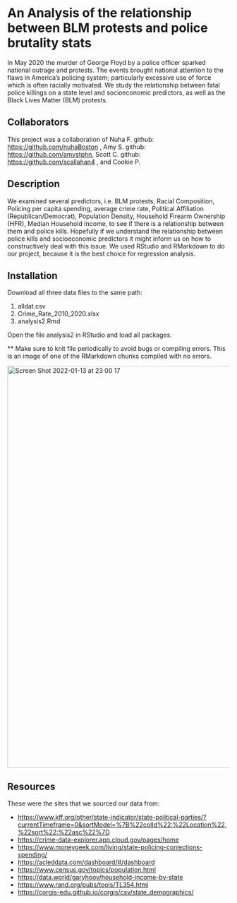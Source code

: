 # An Analysis of the relationship between BLM protests and police brutality stats 

In May 2020 the murder of George Floyd by a police officer sparked national outrage and protests.
The events brought national attention to the flaws in America’s policing system; particularly excessive use of force which is often racially motivated.
We study the relationship between fatal police killings on a state level and socioeconomic predictors, as well as the Black Lives Matter (BLM) protests.

## Collaborators

This project was a collaboration of Nuha F. github: https://github.com/nuhaBoston , Amy S. github: https://github.com/amystphn, Scott C. github: https://github.com/scallahan4 , and Cookie P.  

## Description

We examined several predictors, i.e. BLM protests, Racial Composition, Policing per capita spending, average crime rate, Political Affiliation (Republican/Democrat), Population Density, Household Firearm Ownership (HFR), Median Household Income, to see if there is a relationship between them and police kills. Hopefully if we understand the relationship between police kills and socioeconomic predictors it might inform us on how to constructively deal with this issue. We used RStudio and RMarkdown to do our project, because it is the best choice for regression analysis. 

## Installation

Download all three data files to the same path: 
1. alldat.csv
2. Crime_Rate_2010_2020.xlsx
3. analysis2.Rmd

Open the file analysis2 in RStudio and load all packages.

** Make sure to knit file periodically to avoid bugs or compiling errors. This is an image of one of the RMarkdown chunks compiled with no errors.  


<img width="911" alt="Screen Shot 2022-01-13 at 23 00 17" src="https://user-images.githubusercontent.com/39391126/149449354-b9505c39-a04d-4992-b76d-588c6b11d072.png">

## Resources
These were the sites that we sourced our data from:

* https://www.kff.org/other/state-indicator/state-political-parties/?currentTimeframe=0&sortModel=%7B%22colId%22:%22Location%22,%22sort%22:%22asc%22%7D 
* https://crime-data-explorer.app.cloud.gov/pages/home
* https://www.moneygeek.com/living/state-policing-corrections-spending/
* https://acleddata.com/dashboard/#/dashboard 
* https://www.census.gov/topics/population.html 
* https://data.world/garyhoov/household-income-by-state
* https://www.rand.org/pubs/tools/TL354.html 
* https://corgis-edu.github.io/corgis/csv/state_demographics/	

